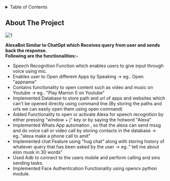 <!-- TABLE OF CONTENTS -->                                                                                                                                                    
<details>
  <summary>Table of Contents</summary>
  <ol>
    <li>
      <a href="#about-the-project">About The Project</a>
      <ul>
        <li><a href="#built-with">Built With</a></li>
      </ul>
    </li>
    <li>
      <a href="#getting-started">Getting Started</a>
      <ul>
        <li><a href="#prerequisites">Prerequisites</a></li>
        <li><a href="#installation">Installation</a></li>
      </ul>
    </li>
    <li><a href="#usage">Usage</a></li>
    <li><a href="#roadmap">Roadmap</a></li>
    <li><a href="#contributing">Contributing</a></li>
    <li><a href="#license">License</a></li>
    <li><a href="#contact">Contact</a></li>
    <li><a href="#acknowledgments">Acknowledgments</a></li>
  </ol>
</details>

<!-- ABOUT THE PROJECT -->
## About The Project     

![1](https://github.com/user-attachments/assets/cfc109c0-5a2a-4cfa-b0c9-43540e2f5d35)

<strong>AlexaBot Similar to ChatGpt which Receives query from user and sends back the response. <br>Following are the functionalities:-</strong>

<ul>                                                                                                                                                               
  <li>Speech Recognition Function which enables users to give input through voice using mic.</li>
  <li>Enables user to Open different Apps by Speaking -> eg.. Open "appname"</li>   
  <li>Contains functionality to open content such as video and music on Youtube -> eg.. "Play Marron 5 on Youtube"</li>
  <li>Implemented Database to store path and url of apps and websites which can't be opened directly using command line.(By storing the paths and urls we can easily open them using open command)</li>
  <li>Added Functionality to open or activate Alexa for speech recognition by either pressing "window + j" key or by saying the hotword "Alexa" </li>
  <li>Implemented Whats App automation , so that the alexa can send mssg and do voice call or video call by storing contacts in the database -> eg.."alexa make a phone call to amit"</li>
  <li>Implemented chat Feature using "hug chat" along with storing history of whatever query that has been asked by the user -> eg.." tell me about elon musk in 30 words"</li>
  <li>Used Adb to connect to the users mobile and perform calling and sms sending tasks. </li>
  <li>Implemented Face Authentication Functionality using opencv python module.</li>
</ul>                                                   
  
  
                      
  
  
